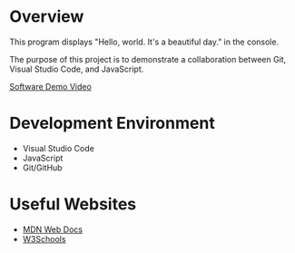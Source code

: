 # Overview

This program displays "Hello, world. It's a beautiful day." in the console.

The purpose of this project is to demonstrate a collaboration between Git, Visual Studio Code, and JavaScript.

[Software Demo Video](https://youtu.be/9IOlZHSHiDM)

# Development Environment

* Visual Studio Code
* JavaScript
* Git/GitHub

# Useful Websites

- [MDN Web Docs](https://developer.mozilla.org/en-US/docs/Learn_web_development/Getting_started/Your_first_website/Adding_interactivity)
- [W3Schools](https://www.w3schools.com/jsref/met_console_log.asp)
